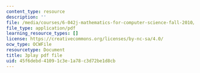 ```yaml
---
content_type: resource
description: ''
file: /media/courses/6-042j-mathematics-for-computer-science-fall-2010/45f6debd41091c3e1a78c3d72be1d8cb_NuGDkmwEObM.pdf
file_type: application/pdf
learning_resource_types: []
license: https://creativecommons.org/licenses/by-nc-sa/4.0/
ocw_type: OCWFile
resourcetype: Document
title: 3play pdf file
uid: 45f6debd-4109-1c3e-1a78-c3d72be1d8cb
---
```

